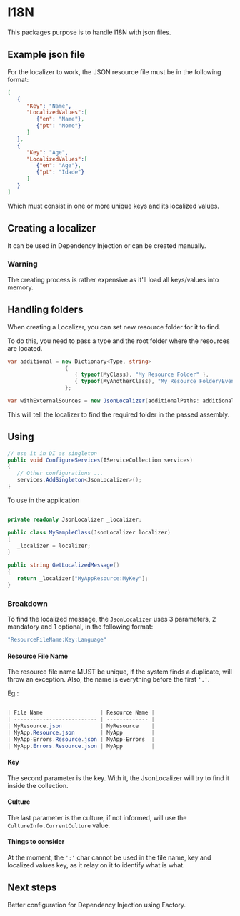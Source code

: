 # I18N

This packages purpose is to handle I18N with json files.

## Example json file

For the localizer to work, the JSON resource file must be in the following format:

```json
[
   {
      "Key": "Name",
      "LocalizedValues":[
         {"en": "Name"},
         {"pt": "Nome"}
      ]
   },
   {
      "Key": "Age",
      "LocalizedValues":[
         {"en": "Age"},
         {"pt": "Idade"}
      ]
   }
]
```

Which must consist in one or more unique keys and its localized values.

## Creating a localizer

It can be used in Dependency Injection or can be created manually.

### Warning

The creating process is rather expensive as it'll load all keys/values into memory.

## Handling folders

When creating a Localizer, you can set new resource folder for it to find.

To do this, you need to pass a type and the root folder where the resources are located.

```csharp
var additional = new Dictionary<Type, string>
                  {
                     { typeof(MyClass), "My Resource Folder" },
                     { typeof(MyAnotherClass), "My Resource Folder/Even Handles sub folders" }
                  };

var withExternalSources = new JsonLocalizer(additionalPaths: additional);

```

This will tell the localizer to find the required folder in the passed assembly.

## Using

```csharp
// use it in DI as singleton
public void ConfigureServices(IServiceCollection services)
{
   // Other configurations ...
   services.AddSingleton<JsonLocalizer>();
}
```

To use in the application

```csharp

private readonly JsonLocalizer _localizer;

public class MySampleClass(JsonLocalizer localizer)
{
   _localizer = localizer;
}

public string GetLocalizedMessage()
{
   return _localizer["MyAppResource:MyKey"];
}

```

### Breakdown

To find the localized message, the `JsonLocalizer` uses 3 parameters, 2 mandatory and 1 optional, 
in the following format:

```csharp
"ResourceFileName:Key:Language"
```

#### Resource File Name

The resource file name MUST be unique, if the system finds a duplicate, will throw an exception.
Also, the name is everything before the first `'.'`.

Eg.:

```csharp

| File Name                  | Resource Name |
| -------------------------- | ------------- |
| MyResource.json            | MyResource    |
| MyApp.Resource.json        | MyApp         |
| MyApp-Errors.Resource.json | MyApp-Errors  |
| MyApp.Errors.Resource.json | MyApp         |

```

#### Key

The second parameter is the key. With it, the JsonLocalizer will try to find it inside the collection.

#### Culture

The last parameter is the culture, if not informed, will use the `CultureInfo.CurrentCulture` value.

#### Things to consider

At the moment, the `':'` char cannot be used in the file name, key and localized values key, as it relay on it to identify what is what.

## Next steps

Better configuration for Dependency Injection using Factory.
